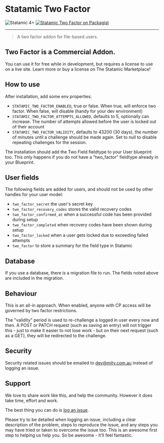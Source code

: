 # Statamic Two Factor

<!-- statamic:hide -->

![Statamic 4+](https://img.shields.io/badge/Statamic-4+-FF269E?style=for-the-badge&link=https://statamic.com)
[![Statamic Two Factor on Packagist](https://img.shields.io/packagist/v/mitydigital/statamic-two-factor?style=for-the-badge)](https://packagist.org/packages/mitydigital/statamic-two-factor/stats)

---

<!-- /statamic:hide -->

> A two factor addon for file-based users.

## Two Factor is a Commercial Addon.

You can use it for free while in development, but requires a license to use on a live site. Learn more or buy a license
on The Statamic Marketplace!

## How to use

After installation, add some env properties:

- `STATAMIC_TWO_FACTOR_ENABLED`, true or false. When true, will enforce two factor. When false, will disable (handy for
  your dev environment)
- `STATAMIC_TWO_FACTOR_ATTEMPTS_ALLOWED`, defaults to 5, optionally can increase. The number of attempts allowed before
  the user is locked out of their account
- `STATAMIC_TWO_FACTOR_VALIDITY`, defaults to 43200 (30 days), the number of minutes until a challenge should be made
  again. Set to null to disable repeating challenges for the session.

The installation should add the Two Field  fieldtype to your User blueprint too. This only happens if you do not have a 
"two_factor" fieldtype already in your Blueprint.

## User fields

The following fields are added for users, and should not be used by other handles for your user model:

- `two_factor_secret` the user's secret key
- `two_factor_recovery_codes` stores the valid recovery codes
- `two_factor_confirmed_at` when a successful code has been provided during setup
- `two_factor_completed` when recovery codes have been shown during setup
- `two_factor_locked` when a user gets locked due to exceeding failed attempts
- `two_factor` to store a summary for the field type in Statamic

## Database

If you use a database, there is a migration file to run. The fields noted above are included in the migration.

## Behaviour

This is an all-in approach. When enabled, anyone with CP access will be governed by two factor restrictions.

The "validity" period is used to re-challenge a logged in user every now and then. A POST or PATCH request (such as
saving an entry) will not trigger this - just to make it easier to not lose work - but on their next request (such as a
GET), they will be redirected to the challenge.

## Security

Security related issues should be emailed to [dev@mity.com.au](mailto:dev@mity.com.au) instead of logging an issue.

## Support

We love to share work like this, and help the community. However it does take time, effort and work.

The best thing you can do is [log an issue](../../issues).

Please try to be detailed when logging an issue, including a clear description of the problem, steps to reproduce the
issue, and any steps you may have tried or taken to overcome the issue too. This is an awesome first step to helping us
help you. So be awesome - it'll feel fantastic.

